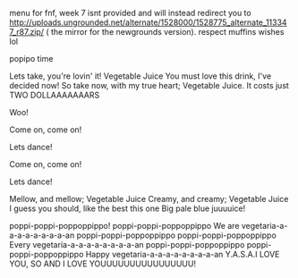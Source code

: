 menu for fnf, week 7 isnt provided and will instead redirect you to http://uploads.ungrounded.net/alternate/1528000/1528775_alternate_113347_r87.zip/ (
the mirror for the newgrounds version). respect muffins wishes lol






















































popipo time


Lets take, you're lovin' it! Vegetable Juice
You must love this drink, I've decided now!
So take now, with my true heart; Vegetable Juice.
It costs just TWO DOLLAAAAAAARS

Woo!

Come on, come on!

Lets dance!

Come on, come on!

Lets dance!

Mellow, and mellow; Vegetable Juice
Creamy, and creamy; Vegetable Juice
I guess you should, like the best this one
Big pale blue juuuuice!

poppi-poppi-poppoppippo!
poppi-poppi-poppoppippo
We are vegetaria-a-a-a-a-a-a-a-a-an
poppi-poppi-poppoppippo
poppi-poppi-poppoppippo
Every vegetaria-a-a-a-a-a-a-a-a-an
poppi-poppi-poppoppippo
poppi-poppi-poppoppippo
Happy vegetaria-a-a-a-a-a-a-a-a-an
Y.A.S.A.I LOVE YOU, SO AND I LOVE YOUUUUUUUUUUUUUUUU!

